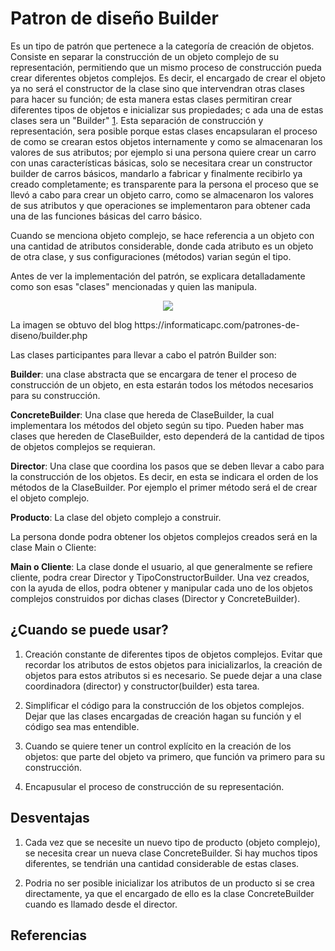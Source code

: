 # Patron de diseño Builder

Es un tipo de patrón que pertenece a la categoría de creación de objetos. Consiste en separar la construcción de un objeto complejo de su representación, permitiendo que un mismo proceso de construcción pueda crear diferentes objetos complejos. Es decir, el encargado de crear el objeto ya no será el constructor de la clase sino que intervendran otras clases para hacer su función; de esta manera estas clases permitiran crear diferentes tipos de objetos e inicializar sus propiedades; c ada una de estas clases sera un "Builder" [1]. Esta separación de construcción y representación, sera posible porque estas clases encapsularan el proceso de como se crearan estos objetos internamente y como se almacenaran los valores de sus atributos; por ejemplo si una persona quiere crear un carro con unas características básicas, solo se necesitara crear un constructor builder de carros básicos, mandarlo a fabricar y finalmente recibirlo ya creado completamente; es transparente para la persona el proceso que se llevó a cabo para crear un objeto carro, como se almacenaron los valores de sus atributos y que operaciones se implementaron para obtener cada una de las funciones básicas del carro básico.

Cuando se menciona objeto complejo, se hace referencia a un objeto con una cantidad de atributos considerable, donde cada atributo es un objeto de otra clase, y sus configuraciones (métodos) varian según el tipo.

Antes de ver la implementación del patrón, se explicara detalladamente como son esas "clases" mencionadas y quien las manipula.
<p align="center"><img src="https://informaticapc.com/patrones-de-diseno/images/builder.jpg"></p>
La imagen se obtuvo del blog https://informaticapc.com/patrones-de-diseno/builder.php

Las clases participantes para llevar a cabo el patrón Builder son:

**Builder**: una clase abstracta que se encargara de tener el proceso de construcción de un objeto, en esta estarán todos los métodos necesarios para su construcción.

**ConcreteBuilder**: Una clase que hereda de ClaseBuilder, la cual implementara los métodos del objeto según su tipo. Pueden haber mas clases que hereden de ClaseBuilder, esto dependerá de la cantidad de tipos de objetos complejos se requieran.

**Director**: Una clase que coordina los pasos que se deben llevar a cabo para la construcción de los objetos. Es decir, en esta se indicara el orden de los métodos de la ClaseBuilder. Por ejemplo el primer método será el de crear el objeto complejo.

**Producto**: La clase del objeto complejo a construir.

La persona donde podra obtener los objetos complejos creados será en la clase Main o Cliente:

**Main o Cliente**: La clase donde el usuario, al que generalmente se refiere cliente, podra crear Director y TipoConstructorBuilder. Una vez creados, con la ayuda de ellos, podra obtener y manipular cada uno de los objetos complejos construidos por dichas clases (Director y ConcreteBuilder).

## ¿Cuando se puede usar?

1. Creación constante de diferentes tipos de objetos complejos. Evitar que recordar los atributos de estos objetos para inicializarlos, la creación de objetos para estos atributos si es necesario. Se puede dejar a una clase coordinadora (director) y constructor(builder) esta tarea. 

2. Simplificar el código para la construcción de los objetos complejos. Dejar que las clases encargadas de creación hagan su función y el código sea mas entendible.

3. Cuando se quiere tener un control explícito en la creación de los objetos: que parte del objeto va primero, que función va primero para su construcción.

4. Encapusular el proceso de construcción de su representación.

## Desventajas

 1. Cada vez que se necesite un nuevo tipo de producto (objeto complejo), se necesita crear un nueva clase ConcreteBuilder. Si hay muchos tipos diferentes, se tendrián una cantidad considerable de estas clases.
 
 2. Podria no ser posible inicializar los atributos de un producto si se crea directamente, ya que el encargado de ello es la clase ConcreteBuilder cuando es llamado desde el director.
 
 ## Referencias
  [1]: https://albertcapdevila.net/patron-builder-csharp-net/
  [2]: https://danielggarcia.wordpress.com/2014/02/19/patrones-de-creacion-ii-patron-builder-constructor/
  [3]: https://informaticapc.com/patrones-de-diseno/
